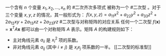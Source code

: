 一个含有 $n$ 个变量 $x_1, x_2, \dots, x_n$ 的 #二次齐次多项式 被称为一个 #二次型 。对于三个变量 $x, y, z$ 的情况，其一般形式为：
$f(x, y, z) = a_{11}x^2 + a_{22}y^2 + a_{33}z^2 + 2a_{12}xy + 2a_{13}xz + 2a_{23}yz$
#二次型与对称矩阵的对应关系 
任何一个二次型 $f(\mathbf{x}) = \mathbf{x}^T A \mathbf{x}$ 都可以由一个对称矩阵 $A$ 表示。矩阵 $A$ 的构建规则如下：
*   主对角线元素 $a_{ii}$ 是 $x_i^2$ 项的系数。
*   非对角线元素 $a_{ij}$ (其中 $i \neq j$) 是 $x_i x_j$ 项系数的一半。
[[二次型的标准型]]  


